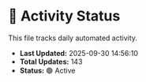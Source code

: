 # 🤖 Activity Status

This file tracks daily automated activity.

- **Last Updated:** 2025-09-30 14:56:10
- **Total Updates:** 143
- **Status:** 🟢 Active
